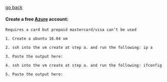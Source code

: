    <!-- Copyright 2020 SJULTRA, inc.

   Licensed under the Apache License, Version 2.0 (the "License");
   you may not use this file except in compliance with the License.
   You may obtain a copy of the License at

       http://www.apache.org/licenses/LICENSE-2.0

   Unless required by applicable law or agreed to in writing, software
   distributed under the License is distributed on an "AS IS" BASIS,
   WITHOUT WARRANTIES OR CONDITIONS OF ANY KIND, either express or implied.
   See the License for the specific language governing permissions and
   limitations under the License. -->

[go back](../Getting-Started)

#### Create a free [Azure](https://azure.microsoft.com/en-us/free/) account:
    Requires a card but prepaid mastercard/visa can’t be used
    
    1. Create a ubuntu 16.04 vm

    2. ssh into the vm create at step a. and run the following: ip a

    3. Paste the output here:

    4. ssh into the vm create at step a. and run the following: ifconfig

    5. Paste the output here: